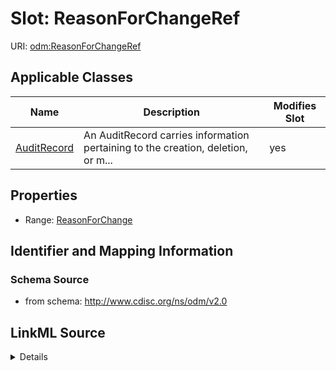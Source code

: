 # Slot: ReasonForChangeRef

URI: [odm:ReasonForChangeRef](http://www.cdisc.org/ns/odm/v2.0/ReasonForChangeRef)



<!-- no inheritance hierarchy -->




## Applicable Classes

| Name | Description | Modifies Slot |
| --- | --- | --- |
[AuditRecord](AuditRecord.md) | An AuditRecord carries information pertaining to the creation, deletion, or m... |  yes  |







## Properties

* Range: [ReasonForChange](ReasonForChange.md)





## Identifier and Mapping Information







### Schema Source


* from schema: http://www.cdisc.org/ns/odm/v2.0




## LinkML Source

<details>
```yaml
name: ReasonForChangeRef
from_schema: http://www.cdisc.org/ns/odm/v2.0
rank: 1000
identifier: false
alias: ReasonForChangeRef
domain_of:
- AuditRecord
range: ReasonForChange

```
</details>